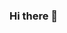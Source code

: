 ### Hi there 👋

<!--
**VijayBapodariya/vijaybapodariya** is a ✨ _special_ ✨ repository because its `README.md` (this file) appears on your GitHub profile.

Here are some ideas to get you started:

https://github-readme-stats.vercel.app/api?username=VijayBapodariya&count_private=true&show_icons=true&theme=radical

- 🔭 I’m currently working on ...
- 🌱 I’m currently learning ...
- 👯 I’m looking to collaborate on ...
- 🤔 I’m looking for help with ...
- 💬 Ask me about ...
- 📫 How to reach me: ...
- 😄 Pronouns: ...
- ⚡ Fun fact: ...
-->
